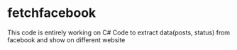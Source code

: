 # fetchfacebook
This code is entirely working on C#
Code to extract data(posts, status) from facebook and show on different website
